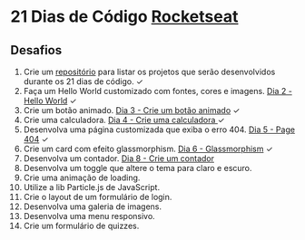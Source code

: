 # 21 Dias de Código [Rocketseat](rocketseat.com.br)

## Desafios

1. Crie um [repositório](https://github.com/danielvalmeida91/21days-coding) para listar os projetos que serão desenvolvidos durante os 21 dias de código. ✓
2. Faça um Hello World customizado com fontes, cores e imagens. [Dia 2 - Hello World](https://github.com/danielvalmeida91/21days-coding/tree/main/01%20-%20hello%20world) ✓
3. Crie um botão animado. [Dia 3 - Crie um botão animado](https://github.com/danielvalmeida91/21days-coding/tree/main/02%20-%20Button) ✓
4. Crie uma calculadora. [Dia 4 - Crie uma calculadora ](https://github.com/danielvalmeida91/21days-coding/tree/main/03%20-%20Calculator) ✓
5. Desenvolva uma página customizada que exiba o erro 404. [Dia 5 - Page 404](https://github.com/danielvalmeida91/21days-coding/tree/main/04%20-%20Page%20Error%20404) ✓
6. Crie um card com efeito glassmorphism. [Dia 6 - Glassmorphism](https://github.com/danielvalmeida91/21days-coding/tree/main/05%20-%20Glassmorphism) ✓
7. Desenvolva um contador. [Dia 8 - Crie um contador](https://github.com/danielvalmeida91/21days-coding/tree/main/07%20-%20Counter)
8. Desenvolva um toggle que altere o tema para claro e escuro.
9. Crie uma animação de loading.
10. Utilize a lib Particle.js de JavaScript.
11. Crie o layout de um formulário de login.
12. Desenvolva uma galeria de imagens.
13. Desenvolva uma menu responsivo.
14. Crie um formulário de quizzes.
